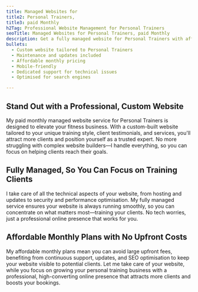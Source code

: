 ```yaml
---
title: Managed Websites for
title2: Personal Trainers,
title3: paid Monthly
h2Tag: Professional Website Management for Personal Trainers
seoTitle: Managed Websites for Personal Trainers, paid Monthly
description: Get a fully managed website for Personal Trainers with affordable monthly plans. Let me take care of the details, so you can focus on helping clients reach their fitness goals.
bullets:
  - Custom website tailored to Personal Trainers
  - Maintenance and updates included
  - Affordable monthly pricing
  - Mobile-friendly
  - Dedicated support for technical issues
  - Optimised for search engines

---
```

## Stand Out with a Professional, Custom Website

My paid monthly managed website service for Personal Trainers is designed to elevate your fitness business. With a custom-built website tailored to your unique training style, client testimonials, and services, you'll attract more clients and position yourself as a trusted expert. No more struggling with complex website builders—I handle everything, so you can focus on helping clients reach their goals.

## Fully Managed, So You Can Focus on Training Clients
I take care of all the technical aspects of your website, from hosting and updates to security and performance optimisation. My fully managed service ensures your website is always running smoothly, so you can concentrate on what matters most—training your clients. No tech worries, just a professional online presence that works for you.

## Affordable Monthly Plans with No Upfront Costs
My affordable monthly plans mean you can avoid large upfront fees, benefiting from continuous support, updates, and SEO optimisation to keep your website visible to potential clients. Let me take care of your website, while you focus on growing your personal training business with a professional, high-converting online presence that attracts more clients and boosts your bookings.
